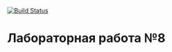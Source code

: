 [![Build Status](https://www.travis-ci.com/razuwaikin/lab07.svg?branch=master)](https://www.travis-ci.com/razuwaikin/lab08)
# Лабораторная работа №8
